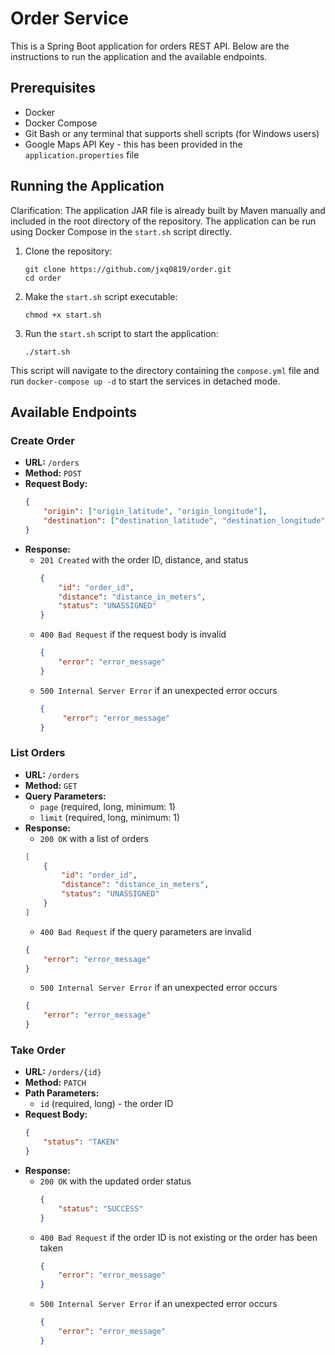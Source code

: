 # Order Service

This is a Spring Boot application for orders REST API. Below are the instructions to run the application and the available endpoints.

## Prerequisites

- Docker
- Docker Compose
- Git Bash or any terminal that supports shell scripts (for Windows users)
- Google Maps API Key - this has been provided in the `application.properties` file

## Running the Application
Clarification: The application JAR file is already built by Maven manually and included in the root directory of the repository. The application can be run using Docker Compose in the `start.sh` script directly.

1. Clone the repository:
    ```
    git clone https://github.com/jxq0819/order.git
    cd order
    ```

2. Make the `start.sh` script executable:
    ```
    chmod +x start.sh
    ```

3. Run the `start.sh` script to start the application:
    ```
    ./start.sh
    ```

This script will navigate to the directory containing the `compose.yml` file and run `docker-compose up -d` to start the services in detached mode.

## Available Endpoints

### Create Order

- **URL:** `/orders`
- **Method:** `POST`
- **Request Body:**
    ```json
    {
        "origin": ["origin_latitude", "origin_longitude"],
        "destination": ["destination_latitude", "destination_longitude"]
    }
    ```
- **Response:**
  - `201 Created` with the order ID, distance, and status
      ```json
      {
          "id": "order_id",
          "distance": "distance_in_meters",
          "status": "UNASSIGNED"
      }
      ```
  - `400 Bad Request` if the request body is invalid
      ```json
      {
          "error": "error_message"
      }
      ```
  - `500 Internal Server Error` if an unexpected error occurs
     ```json
     {
          "error": "error_message"
     }
     ```


### List Orders

- **URL:** `/orders`
- **Method:** `GET`
- **Query Parameters:**
    - `page` (required, long, minimum: 1)
    - `limit` (required, long, minimum: 1)
- **Response:**
    - `200 OK` with a list of orders
    ```json
    [
        {
            "id": "order_id",
            "distance": "distance_in_meters",
            "status": "UNASSIGNED"
        }
    ]
    ```
    - `400 Bad Request` if the query parameters are invalid
    ```json
    {
        "error": "error_message"
    }
    ```
    - `500 Internal Server Error` if an unexpected error occurs
    ```json
    {
        "error": "error_message"
    }
    ```


### Take Order

- **URL:** `/orders/{id}`
- **Method:** `PATCH`
- **Path Parameters:**
    - `id` (required, long) - the order ID
- **Request Body:**
    ```json
    {
        "status": "TAKEN"
    }
    ```
- **Response:**
    - `200 OK` with the updated order status
      ```json
      {
          "status": "SUCCESS"
      }
      ```
    - `400 Bad Request` if the order ID is not existing or the order has been taken
      ```json
      {
          "error": "error_message"
      }
      ```
    - `500 Internal Server Error` if an unexpected error occurs
      ```json
      {
          "error": "error_message"
      }
      ```